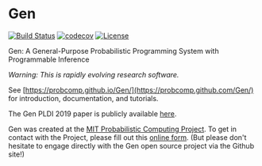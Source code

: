 # Gen

[![Build Status](https://travis-ci.com/ludgerpaehler/Gen.svg?branch=master)](https://travis-ci.com/ludgerpaehler/Gen)
[![codecov](https://codecov.io/gh/ludgerpaehler/Gen/branch/master/graph/badge.svg)](https://codecov.io/gh/ludgerpaehler/Gen)
[![License](https://img.shields.io/badge/License-Apache%202.0-blue.svg)](https://opensource.org/licenses/Apache-2.0)

Gen: A General-Purpose Probabilistic Programming System with Programmable Inference

*Warning: This is rapidly evolving research software.*

See [https://probcomp.github.io/Gen/](https://probcomp.github.com/Gen/) for introduction, documentation, and tutorials.

The Gen PLDI 2019 paper is publicly available [here](https://dl.acm.org/citation.cfm?id=3314642).

Gen was created at the [MIT Probabilistic Computing Project](http://probcomp.csail.mit.edu/). To get in contact with the Project, please fill out this [online form](https://docs.google.com/forms/d/e/1FAIpQLSfbPY5e0KMVEFg7tjVUsOsKy5tWV9Moml3dPkDPXvP8-TSMNA/viewform?usp=sf_link). (But please don't hesitate to engage directly with the Gen open source project via the Github site!)
